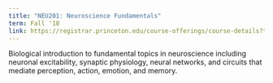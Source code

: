 ```yaml
---
title: "NEU201: Neuroscience Fundamentals"
term: Fall '18
link: https://registrar.princeton.edu/course-offerings/course-details?term=1192&courseid=005588
---
```


Biological introduction to fundamental topics in neuroscience including neuronal excitability, synaptic physiology, neural networks, and circuits that mediate perception, action, emotion, and memory. 

